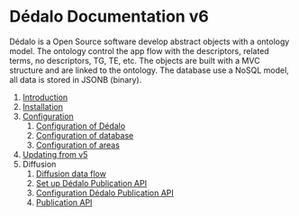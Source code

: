 # Dédalo Documentation v6

Dédalo is a Open Source software develop abstract objects with a ontology model. The ontology control the app flow with the descriptors, related terms, no descriptors, TG, TE, etc. The objects are built with a MVC structure and are linked to the ontology. The database use a NoSQL model, all data is stored in JSONB (binary).

1. [Introduction](./core/introduction.md)
2. [Installation](./install/install.md#installation)
3. [Configuration](./config/configuration.md)
   1. [Configuration of Dédalo](./config/config.md)
   2. [Configuration of database](./config/config_db.md)
   3. [Configuration of areas](./config/config_areas.md)
4. [Updating from v5](./update/update_from_v5.md#update-v5-to-v6)
5. Diffusion
   1. [Diffusion data flow](./diffusion/diffusion_data_flow.md)
   2. [Set up Dédalo Publication API](./diffusion/publication_api/public_api_configuration.md)
   3. [Configuration Dédalo Publication API](./diffusion/publication_api/server_config_api.md)
   4. [Publication API](./diffusion/publication_api/publication_api.md)